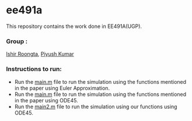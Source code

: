 # ee491a
This repository contains the work done in EE491A(UGP).

### Group : 
[Ishir Roongta](https://github.com/isro01), [Piyush Kumar](https://github.com/kpiyush25)

### Instructions to run:
- Run the [main.m](https://github.com/kpiyush25/ee491a/blob/main/simulation_using_euler_approximation/main.m) file to run the simulation using the functions mentioned in the paper using Euler Approximation.
- Run the [main.m](https://github.com/kpiyush25/ee491a/blob/main/simulation_using_ode45/main.m) file to run the simulation using the functions mentioned in the paper using ODE45.
- Run the [main2.m](https://github.com/kpiyush25/ee491a/blob/main/simulation_using_ode45/main2.m) file to run the simulation using our functions using ODE45.